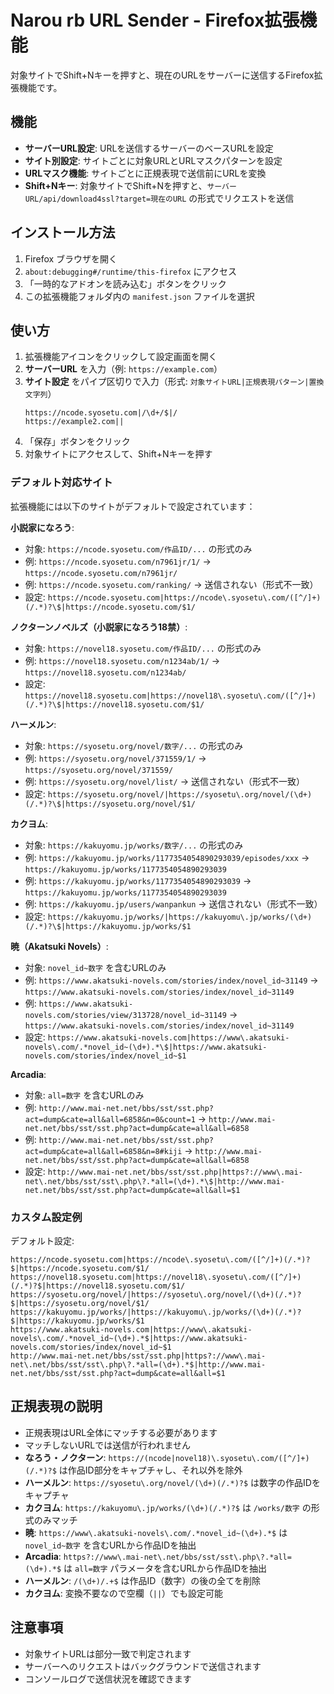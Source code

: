 # Narou rb URL Sender - Firefox拡張機能

対象サイトでShift+Nキーを押すと、現在のURLをサーバーに送信するFirefox拡張機能です。

## 機能

- **サーバーURL設定**: URLを送信するサーバーのベースURLを設定
- **サイト別設定**: サイトごとに対象URLとURLマスクパターンを設定
- **URLマスク機能**: サイトごとに正規表現で送信前にURLを変換
- **Shift+Nキー**: 対象サイトでShift+Nを押すと、`サーバーURL/api/download4ssl?target=現在のURL` の形式でリクエストを送信

## インストール方法

1. Firefox ブラウザを開く
2. `about:debugging#/runtime/this-firefox` にアクセス
3. 「一時的なアドオンを読み込む」ボタンをクリック
4. この拡張機能フォルダ内の `manifest.json` ファイルを選択

## 使い方

1. 拡張機能アイコンをクリックして設定画面を開く
2. **サーバーURL** を入力（例: `https://example.com`）
3. **サイト設定** をパイプ区切りで入力（形式: `対象サイトURL|正規表現パターン|置換文字列`）
   ```
   https://ncode.syosetu.com|/\d+/$|/
   https://example2.com||
   ```
4. 「保存」ボタンをクリック
5. 対象サイトにアクセスして、Shift+Nキーを押す

### デフォルト対応サイト

拡張機能には以下のサイトがデフォルトで設定されています：

**小説家になろう**:
- 対象: `https://ncode.syosetu.com/作品ID/...` の形式のみ
- 例: `https://ncode.syosetu.com/n7961jr/1/` → `https://ncode.syosetu.com/n7961jr/`
- 例: `https://ncode.syosetu.com/ranking/` → 送信されない（形式不一致）
- 設定: `https://ncode.syosetu.com|https://ncode\.syosetu\.com/([^/]+)(/.*)?\$|https://ncode.syosetu.com/$1/`

**ノクターンノベルズ（小説家になろう18禁）**:
- 対象: `https://novel18.syosetu.com/作品ID/...` の形式のみ
- 例: `https://novel18.syosetu.com/n1234ab/1/` → `https://novel18.syosetu.com/n1234ab/`
- 設定: `https://novel18.syosetu.com|https://novel18\.syosetu\.com/([^/]+)(/.*)?\$|https://novel18.syosetu.com/$1/`

**ハーメルン**:
- 対象: `https://syosetu.org/novel/数字/...` の形式のみ
- 例: `https://syosetu.org/novel/371559/1/` → `https://syosetu.org/novel/371559/`
- 例: `https://syosetu.org/novel/list/` → 送信されない（形式不一致）
- 設定: `https://syosetu.org/novel/|https://syosetu\.org/novel/(\d+)(/.*)?\$|https://syosetu.org/novel/$1/`

**カクヨム**:
- 対象: `https://kakuyomu.jp/works/数字/...` の形式のみ
- 例: `https://kakuyomu.jp/works/1177354054890293039/episodes/xxx` → `https://kakuyomu.jp/works/1177354054890293039`
- 例: `https://kakuyomu.jp/works/1177354054890293039` → `https://kakuyomu.jp/works/1177354054890293039`
- 例: `https://kakuyomu.jp/users/wanpankun` → 送信されない（形式不一致）
- 設定: `https://kakuyomu.jp/works/|https://kakuyomu\.jp/works/(\d+)(/.*)?\$|https://kakuyomu.jp/works/$1`

**暁（Akatsuki Novels）**:
- 対象: `novel_id~数字` を含むURLのみ
- 例: `https://www.akatsuki-novels.com/stories/index/novel_id~31149` → `https://www.akatsuki-novels.com/stories/index/novel_id~31149`
- 例: `https://www.akatsuki-novels.com/stories/view/313728/novel_id~31149` → `https://www.akatsuki-novels.com/stories/index/novel_id~31149`
- 設定: `https://www.akatsuki-novels.com|https://www\.akatsuki-novels\.com/.*novel_id~(\d+).*\$|https://www.akatsuki-novels.com/stories/index/novel_id~$1`

**Arcadia**:
- 対象: `all=数字` を含むURLのみ
- 例: `http://www.mai-net.net/bbs/sst/sst.php?act=dump&cate=all&all=6858&n=0&count=1` → `http://www.mai-net.net/bbs/sst/sst.php?act=dump&cate=all&all=6858`
- 例: `http://www.mai-net.net/bbs/sst/sst.php?act=dump&cate=all&all=6858&n=8#kiji` → `http://www.mai-net.net/bbs/sst/sst.php?act=dump&cate=all&all=6858`
- 設定: `http://www.mai-net.net/bbs/sst/sst.php|https?://www\.mai-net\.net/bbs/sst/sst\.php\?.*all=(\d+).*\$|http://www.mai-net.net/bbs/sst/sst.php?act=dump&cate=all&all=$1`

### カスタム設定例

デフォルト設定:
```
https://ncode.syosetu.com|https://ncode\.syosetu\.com/([^/]+)(/.*)?$|https://ncode.syosetu.com/$1/
https://novel18.syosetu.com|https://novel18\.syosetu\.com/([^/]+)(/.*)?$|https://novel18.syosetu.com/$1/
https://syosetu.org/novel/|https://syosetu\.org/novel/(\d+)(/.*)?$|https://syosetu.org/novel/$1/
https://kakuyomu.jp/works/|https://kakuyomu\.jp/works/(\d+)(/.*)?$|https://kakuyomu.jp/works/$1
https://www.akatsuki-novels.com|https://www\.akatsuki-novels\.com/.*novel_id~(\d+).*$|https://www.akatsuki-novels.com/stories/index/novel_id~$1
http://www.mai-net.net/bbs/sst/sst.php|https?://www\.mai-net\.net/bbs/sst/sst\.php\?.*all=(\d+).*$|http://www.mai-net.net/bbs/sst/sst.php?act=dump&cate=all&all=$1
```

## 正規表現の説明

- 正規表現はURL全体にマッチする必要があります
- マッチしないURLでは送信が行われません
- **なろう・ノクターン**: `https://(ncode|novel18)\.syosetu\.com/([^/]+)(/.*)?$` は作品ID部分をキャプチャし、それ以外を除外
- **ハーメルン**: `https://syosetu\.org/novel/(\d+)(/.*)?$` は数字の作品IDをキャプチャ
- **カクヨム**: `https://kakuyomu\.jp/works/(\d+)(/.*)?$` は `/works/数字` の形式のみマッチ
- **暁**: `https://www\.akatsuki-novels\.com/.*novel_id~(\d+).*$` は `novel_id~数字` を含むURLから作品IDを抽出
- **Arcadia**: `https?://www\.mai-net\.net/bbs/sst/sst\.php\?.*all=(\d+).*$` は `all=数字` パラメータを含むURLから作品IDを抽出
- **ハーメルン**: `/(\d+)/.+$` は作品ID（数字）の後の全てを削除
- **カクヨム**: 変換不要なので空欄（`||`）でも設定可能

## 注意事項

- 対象サイトURLは部分一致で判定されます
- サーバーへのリクエストはバックグラウンドで送信されます
- コンソールログで送信状況を確認できます
